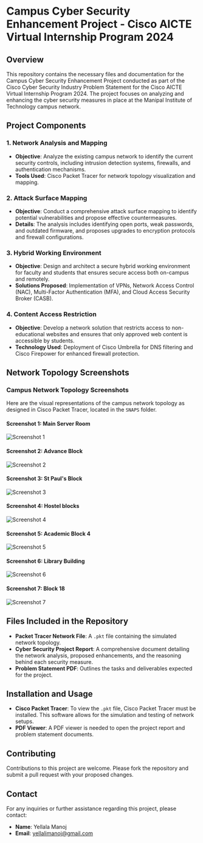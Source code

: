 # Campus Cyber Security Enhancement Project - Cisco AICTE Virtual Internship Program 2024

## Overview

This repository contains the necessary files and documentation for the Campus Cyber Security Enhancement Project conducted as part of the Cisco Cyber Security Industry Problem Statement for the Cisco AICTE Virtual Internship Program 2024. The project focuses on analyzing and enhancing the cyber security measures in place at the Manipal Institute of Technology campus network.

## Project Components

### 1. Network Analysis and Mapping

- **Objective**: Analyze the existing campus network to identify the current security controls, including intrusion detection systems, firewalls, and authentication mechanisms.
- **Tools Used**: Cisco Packet Tracer for network topology visualization and mapping.

### 2. Attack Surface Mapping

- **Objective**: Conduct a comprehensive attack surface mapping to identify potential vulnerabilities and propose effective countermeasures.
- **Details**: The analysis includes identifying open ports, weak passwords, and outdated firmware, and proposes upgrades to encryption protocols and firewall configurations.

### 3. Hybrid Working Environment

- **Objective**: Design and architect a secure hybrid working environment for faculty and students that ensures secure access both on-campus and remotely.
- **Solutions Proposed**: Implementation of VPNs, Network Access Control (NAC), Multi-Factor Authentication (MFA), and Cloud Access Security Broker (CASB).

### 4. Content Access Restriction

- **Objective**: Develop a network solution that restricts access to non-educational websites and ensures that only approved web content is accessible by students.
- **Technology Used**: Deployment of Cisco Umbrella for DNS filtering and Cisco Firepower for enhanced firewall protection.

## Network Topology Screenshots

### Campus Network Topology Screenshots

Here are the visual representations of the campus network topology as designed in Cisco Packet Tracer, located in the `SNAPS` folder.

#### Screenshot 1: Main Server Room

![Screenshot 1](SNAPS/1.png)

#### Screenshot 2: Advance Block

![Screenshot 2](SNAPS/2.png)

#### Screenshot 3: St Paul's Block

![Screenshot 3](SNAPS/3.png)

#### Screenshot 4: Hostel blocks

![Screenshot 4](SNAPS/4.png)

#### Screenshot 5: Academic Block 4

![Screenshot 5](SNAPS/5.png)

#### Screenshot 6: Library Building

![Screenshot 6](SNAPS/6.png)

#### Screenshot 7: Block 18

![Screenshot 7](SNAPS/7.png)

## Files Included in the Repository

- **Packet Tracer Network File**: A `.pkt` file containing the simulated network topology.
- **Cyber Security Project Report**: A comprehensive document detailing the network analysis, proposed enhancements, and the reasoning behind each security measure.
- **Problem Statement PDF**: Outlines the tasks and deliverables expected for the project.

## Installation and Usage

- **Cisco Packet Tracer**: To view the `.pkt` file, Cisco Packet Tracer must be installed. This software allows for the simulation and testing of network setups.
- **PDF Viewer**: A PDF viewer is needed to open the project report and problem statement documents.

## Contributing

Contributions to this project are welcome. Please fork the repository and submit a pull request with your proposed changes.

## Contact

For any inquiries or further assistance regarding this project, please contact:

- **Name**: Yellala Manoj
- **Email**: [yellalimanoj@gmail.com](mailto:yellalimanoj@gmail.com)


